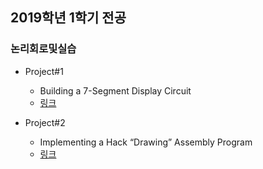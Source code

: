 ## 2019학년 1학기 전공

### 논리회로및실습
* Project#1
  * Building a 7-Segment Display Circuit
  * [링크](https://github.com/SSUHYUNKIM/2019_01/tree/main/Digital%20Logic%20Design%20and%20Experiment/Project%231)
  
* Project#2
  * Implementing a Hack “Drawing” Assembly Program
  * [링크](https://github.com/SSUHYUNKIM/2019_01/tree/main/Digital%20Logic%20Design%20and%20Experiment/Project%232)
